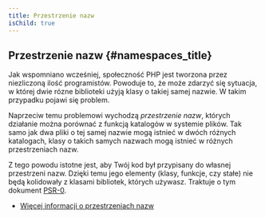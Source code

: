 ```yaml
---
title: Przestrzenie nazw
isChild: true
---
```


## Przestrzenie nazw {#namespaces_title}

Jak wspomniano wcześniej, społeczność PHP jest tworzona przez niezliczoną ilość programistów. Powoduje to, że może
zdarzyć się sytuacja, w której dwie rózne biblioteki użyją klasy o takiej samej nazwie. W takim przypadku pojawi się
problem.

Naprzeciw temu problemowi wychodzą _przestrzenie nazw_, których działanie można porównać z funkcją katalogów w systemie
plików. Tak samo jak dwa pliki o tej samej nazwie mogą istnieć w dwóch różnych katalogach, klasy o takich samych
nazwach mogą istnieć w różnych przestrzeniach nazw.

Z tego powodu istotne jest, aby Twój kod był przypisany do własnej przestrzeni nazw. Dzięki temu jego elementy (klasy,
funkcje, czy stałe) nie będą kolidowały z klasami bibliotek, których używasz. Traktuje o tym dokument [PSR-0][psr0].

* [Więcej informacji o przestrzeniach nazw][namespaces]

[namespaces]: http://php.net/manual/pl/language.namespaces.php
[psr0]: https://github.com/php-fig/fig-standards/blob/master/accepted/PSR-0.md
